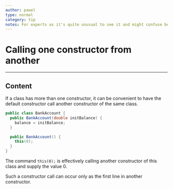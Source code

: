 ```yaml
---
author: pawel
type: normal
category: tip
notes: For experts as it's quite unusual to see it and might confuse beginners?
---
```


# Calling one constructor from another


---

## Content

If a class has more than one constructor, it can be convenient to have the default constructor call another constructor of the same class. 

```java
public class BankAccount {
  public BankAccount(double initBalance) {
    balance = initBalance;
  }

  public BankAccount() {
    this(0);
  }
}
```

The command `this(0);` is effectively  calling another constructor of this class and supply the value 0.

Such a constructor call can occur only as the first line in another constructor.
